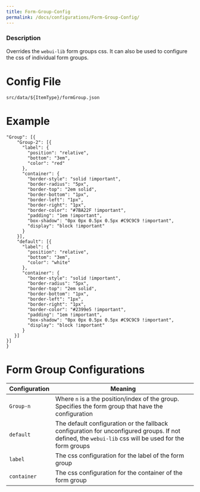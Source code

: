 ```yaml
---
title: Form-Group-Config
permalink: /docs/configurations/Form-Group-Config/
---
```


### Description
Overrides the `webui-lib` form groups css. It can also be used to configure the css of individual form groups.

# Config File
`src/data/${ItemType}/formGroup.json`

# Example
```{
"Group": [{
    "Group-2": [{
      "label": {
        "position": "relative",
        "bottom": "3em",
        "color": "red"
      },
      "container": {
        "border-style": "solid !important",
        "border-radius": "5px",
        "border-top": "2em solid",
        "border-bottom": "1px",
        "border-left": "1px",
        "border-right": "1px",
        "border-color": "#7BA22F !important",
        "padding": "1em !important",
        "box-shadow": "0px 0px 0.5px 0.5px #C9C9C9 !important",
        "display": "block !important"
      }
    }],
    "default": [{
      "label": {
        "position": "relative",
        "bottom": "3em",
        "color": "white"
      },
      "container": {
        "border-style": "solid !important",
        "border-radius": "5px",
        "border-top": "2em solid",
        "border-bottom": "1px",
        "border-left": "1px",
        "border-right": "1px",
        "border-color": "#2399e5 !important",
        "padding": "1em !important",
        "box-shadow": "0px 0px 0.5px 0.5px #C9C9C9 !important",
        "display": "block !important"
      }
   }]
}]
}
```

# Form Group Configurations

| Configuration | Meaning |
| ------------- | ------------- |
| `Group-n` | Where `n` is a the position/index of the group. Specifies the form group that have the configuration |
| `default` | The default configuration or the fallback configuration for unconfigured groups. If not defined, the `webui-lib` css will be used for the form groups |
| `label` | The css configuration for the label of the form group |
| `container` | The css configuration for the container of the form group |
